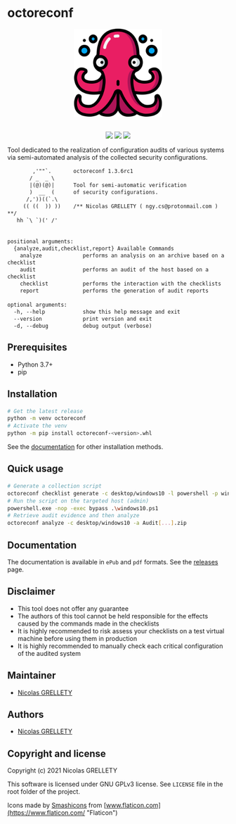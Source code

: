 # octoreconf

<p align="center">
  <img width="200" height="200" src="ressources/logo.png">
  <br/><br/>
</p>

<p align="center">
  <img src="https://img.shields.io/badge/coverage-83%25-green.svg">
  <img src="https://img.shields.io/badge/python-3.7+-blue.svg">
  <img src="https://img.shields.io/badge/platform-macOS%2FLinux%2FWindows-blue.svg">
</p>

Tool dedicated to the realization of configuration audits of various systems via semi-automated analysis of the collected security configurations.

```
        ,'""`.       octoreconf 1.3.6rc1
       / _  _ \
       |(@)(@)|      Tool for semi-automatic verification
       )  __  (      of security configurations.
      /,'))((`.\
     (( ((  )) ))    /** Nicolas GRELLETY ( ngy.cs@protonmail.com ) **/
   hh `\ `)(' /'


positional arguments:
  {analyze,audit,checklist,report} Available Commands
    analyze             performs an analysis on an archive based on a checklist
    audit               performs an audit of the host based on a checklist
    checklist           performs the interaction with the checklists
    report              performs the generation of audit reports

optional arguments:
  -h, --help            show this help message and exit
  --version             print version and exit
  -d, --debug           debug output (verbose)
```

## Prerequisites

- Python 3.7+
- pip

## Installation

```bash
# Get the latest release
python -m venv octoreconf
# Activate the venv
python -m pip install octoreconf-<version>.whl
```

See the [documentation](#documentation) for other installation methods.

## Quick usage

```bash
# Generate a collection script
octoreconf checklist generate -c desktop/windows10 -l powershell -p windows -o windows10.ps1
# Run the script on the targeted host (admin)
powershell.exe -nop -exec bypass .\windows10.ps1
# Retrieve audit evidence and then analyze
octoreconf analyze -c desktop/windows10 -a Audit[...].zip
```

## Documentation

The documentation is available in `ePub` and `pdf` formats. See the [releases](https://github.com/Nillyr/octoreconf/releases) page.

## Disclaimer

- This tool does not offer any guarantee
- The authors of this tool cannot be held responsible for the effects caused by the commands made in the checklists
- It is highly recommended to risk assess your checklists on a test virtual machine before using them in production
- It is highly recommended to manually check each critical configuration of the audited system

## Maintainer

- [Nicolas GRELLETY](https://github.com/Nillyr)

## Authors

- [Nicolas GRELLETY](https://github.com/Nillyr)

## Copyright and license

Copyright (c) 2021 Nicolas GRELLETY

This software is licensed under GNU GPLv3 license. See `LICENSE` file in the root folder of the project.

Icons made by [Smashicons](https://www.flaticon.com/authors/smashicons "Smashicons") from [www.flaticon.com](https://www.flaticon.com/ "Flaticon")
